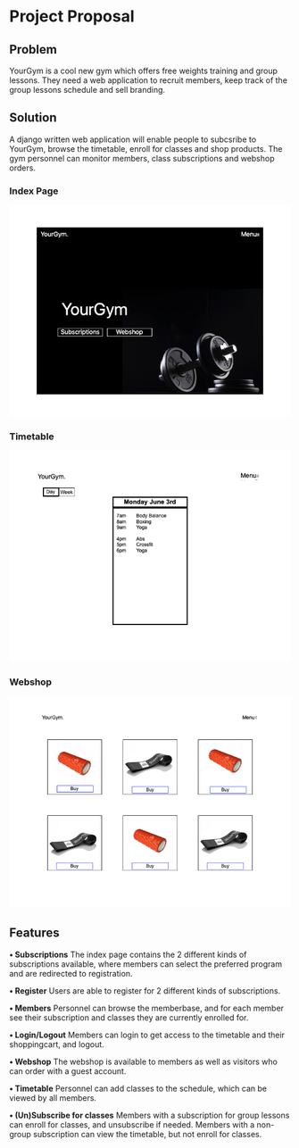 # Project Proposal

## Problem
YourGym is a cool new gym which offers free weights training and group lessons. They need a web application to recruit members, keep track of the group lessons schedule and sell branding.

## Solution
A django written web application will enable people to subcsribe to YourGym, browse the timetable, enroll for classes and shop products. The gym personnel can monitor members, class subscriptions and webshop orders.

### Index Page
![alt text][yg1]

[yg1]: https://github.com/LotteSuz/programmeerproject/blob/master/images/YourGym1.png "Index Page"

### Timetable
![alt text][yg2]

[yg2]: https://github.com/LotteSuz/programmeerproject/blob/master/images/YourGym2.png "Timetable"

### Webshop
![alt text][yg3]

[yg3]: https://github.com/LotteSuz/programmeerproject/blob/master/images/YourGym3.png "Webshop"


## Features
__• Subscriptions__ The index page contains the 2 different kinds of subscriptions available, where members can select the preferred program and are redirected to registration.

__• Register__ Users are able to register for 2 different kinds of subscriptions.

__• Members__ Personnel can browse the memberbase, and for each member see their subscription and classes they are currently enrolled for.

__• Login/Logout__ Members can login to get access to the timetable and their shoppingcart, and logout.

__• Webshop__ The webshop is available to members as well as visitors who can order with a guest account.

__• Timetable__ Personnel can add classes to the schedule, which can be viewed by all members.

__• (Un)Subscribe for classes__ Members with a subscription for group lessons can enroll for classes, and unsubscribe if needed. Members with a non-group subscription can view the timetable, but not enroll for classes.

